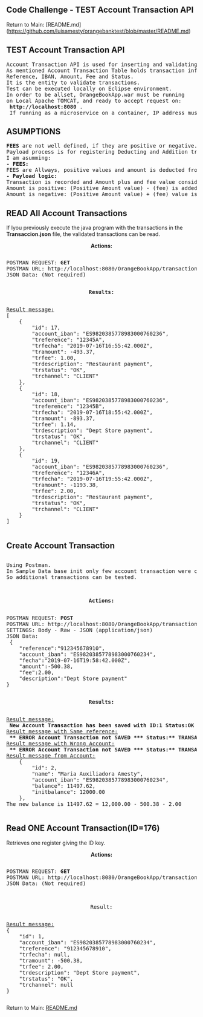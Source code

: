 ## Code Challenge - TEST Account Transaction API
Return to Main: [README.md] (https://github.com/luisamesty/orangebanktest/blob/master/README.md)
## <b>TEST Account Transaction API</b>
<pre>
Account Transaction API is used for inserting and validating transactions.
As mentioned Account Transaction Table holds transaction information as Date,
Reference, IBAN, Amount, Fee and Status.
It is the entity to validate transactions.
Test can be executed locally on Eclipse environment. 
In order to be allset, OrangeBookApp.war must be running
on Local Apache TOMCAT, and ready to accept request on:
 <b>http://localhost:8080</b> . 
 If running as a microservice on a container, IP address must be changed.
</pre>

## <b>ASUMPTIONS</b>
<pre>
<b>FEES</b> are not well defined, if they are positive or negative.
Payload process is for registering Deducting and Addition transactions.
I am asumming:
<b>- FEES: </b>
FEES are Allways, positive values and amount is deducted from balance.
<b>- Payload logic: </b>
Transaction is recorded and Amount plus and fee value considered.
Amount is positive: (Positive Amount value) - (fee) is added.
Amount is negative: (Positive Amount value) + (fee) value is deducted.
</pre>

## <b>READ All Account Transactions</b>

If Iyou previously execute the java program with the transactions in the <b>Transaccion.json</b>
file, the validated transactions can be read.</br>
<center><b>Actions:</b></center>
<pre><pre>
POSTMAN REQUEST: <b>GET</b>
POSTMAN URL: http://localhost:8080/OrangeBookApp/transaction/get/
JSON Data: (Not required)
</pre>
<center><b>Results:</b></center>
<pre>
<u>Result message:</u> 
[
    {
        "id": 17,
        "account_iban": "ES9820385778983000760236",
        "treference": "12345A",
        "trfecha": "2019-07-16T16:55:42.000Z",
        "tramount": -493.37,
        "trfee": 1.00,
        "trdescription": "Restaurant payment",
        "trstatus": "OK",
        "trchannel": "CLIENT"
    },
    {
        "id": 18,
        "account_iban": "ES9820385778983000760236",
        "treference": "12345B",
        "trfecha": "2019-07-16T18:55:42.000Z",
        "tramount": -893.37,
        "trfee": 1.14,
        "trdescription": "Dept Store payment",
        "trstatus": "OK",
        "trchannel": "CLIENT"
    },
    {
        "id": 19,
        "account_iban": "ES9820385778983000760236",
        "treference": "12346A",
        "trfecha": "2019-07-16T19:55:42.000Z",
        "tramount": -1193.38,
        "trfee": 2.00,
        "trdescription": "Restaurant payment",
        "trstatus": "OK",
        "trchannel": "CLIENT"
    }
]
</pre></pre>

## <b>Create Account Transaction</b>
<pre><pre>
Using Postman. 
In Sample Data base init only few account transaction were created. 
So additional transactions can be tested.
</pre>
<center><b>Actions:</b></center>
<pre>
POSTMAN REQUEST: <b>POST</b>
POSTMAN URL: http://localhost:8080/OrangeBookApp/transaction/add
SETTINGS: Body - Raw - JSON (application/json)
JSON Data:
 {
	"reference":"912345678910",
	"account_iban": "ES9820385778983000760234",
	"fecha":"2019-07-16T19:58:42.000Z",
	"amount":-500.38,
	"fee":2.00,
	"description":"Dept Store payment"
}
</pre>
<center><b><b>Results:</b></b></center>
<pre>
<u>Result message:</u>
 <b>New Account Transaction has been saved with ID:1 Status:OK</b>
<u>Result message with Same reference:</u>
 <b>** ERROR Account Transaction not SAVED *** Status:** TRANSACTION ERROR REFERENCE EXISTS ** REF:912345678910</b>
<u>Result message with Wrong Account:</u>
 <b>** ERROR Account Transaction not SAVED *** Status:** TRANSACTION ERROR ACOUNT INVALID** REF:912345678910 IBAN:ES9820385778983000760234-9</b>
<u>Result message from Account:</u>
    {
        "id": 2,
        "name": "Maria Auxiliadora Amesty",
        "account_iban": "ES9820385778983000760234",
        "balance": 11497.62,
        "initbalance": 12000.00
    },
The new balance is 11497.62 = 12,000.00 - 500.38 - 2.00
</pre></pre>

## <b>Read ONE Account Transaction(ID=176)</b></br>
Retrieves one register giving the ID key.
<center><b>Actions:</b></center>
<pre><pre>
POSTMAN REQUEST: <b>GET</b>
POSTMAN URL: http://localhost:8080/OrangeBookApp/transaction/get/1
JSON Data: (Not required)

</pre>
<center>Result:</center>
<pre>
<u>Result message:</u> 
{
    "id": 1,
    "account_iban": "ES9820385778983000760234",
    "treference": "912345678910",
    "trfecha": null,
    "tramount": -500.38,
    "trfee": 2.00,
    "trdescription": "Dept Store payment",
    "trstatus": "OK",
    "trchannel": null
}
</pre></pre>

Return to Main: [README.md](https://github.com/luisamesty/orangebanktest/blob/master/README.md)